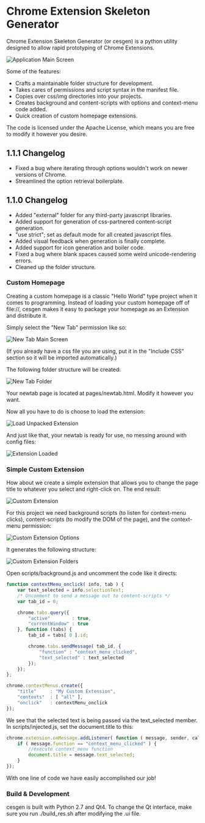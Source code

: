 # Chrome Extension Skeleton Generator

Chrome Extension Skeleton Generator (or cesgen) is a python utility designed to allow rapid prototyping of Chrome Extensions.

![Application Main Screen](/promos/promo_1.png?raw=true "Application Main Screen")

Some of the features:
- Crafts a maintainable folder structure for development.
- Takes cares of permissions and script syntax in the manifest file.
- Copies over css/img directories into your projects.
- Creates background and content-scripts with options and context-menu code added.
- Quick creation of custom homepage extensions.

The code is licensed under the Apache License, which means you are free to modify it however you desire.

## 1.1.1 Changelog
- Fixed a bug where iterating through options wouldn't work on newer versions of Chrome.
- Streamlined the option retrieval boilerplate.

## 1.1.0 Changelog
- Added "external" folder for any third-party javascript libraries.
- Added support for generation of css-partnered content-script generation.
- "use strict"; set as default mode for all created javascript files.
- Added visual feedback when generation is finally complete.
- Added support for icon generation and boiler code.
- Fixed a bug where blank spaces caused some weird unicode-rendering errors.
- Cleaned up the folder structure. 

### Custom Homepage
Creating a custom homepage is a classic "Hello World" type project when it comes to programming. Instead of loading your custom homepage off of file://, cesgen makes it easy to package your homepage as an Extension and distribute it.

Simply select the "New Tab" permission like so:

![New Tab Main Screen](/promos/promo_2.png?raw=true "New Tab Main Screen")

(If you already have a css file you are using, put it in the "Include CSS" section so it will be imported automatically.)

The following folder structure will be created:

![New Tab Folder](/promos/promo_2a.png?raw=true "New Tab Folder")

Your newtab page is located at pages/newtab.html. Modify it however you want.

Now all you have to do is choose to load the extension:

![Load Unpacked Extension](/promos/promo_3.png?raw=true "Load Unpacked Extension")

And just like that, your newtab is ready for use, no messing around with config files:

![Extension Loaded](/promos/promo_4.png?raw=true "Extension Loaded")

### Simple Custom Extension
How about we create a simple extension that allows you to change the page title to whatever you select and right-click on. The end result:

![Custom Extension](/promos/promo_7.png?raw=true "Custom Extension")

For this project we need background scripts (to listen for context-menu clicks), content-scripts (to modify the DOM of the page), and the context-menu permission:

![Custom Extension Options](/promos/promo_5.png?raw=true "Custom Extension Options")

It generates the following structure:

![Custom Extension Folders](/promos/promo_6.png?raw=true "Custom Extension Folders")

Open scripts/background.js and uncomment the code like it directs:
```js
function contextMenu_onclick( info, tab ) {
    var text_selected = info.selectionText;
    /* Uncomment to send a message out to content-scripts */
    var tab_id = 0;

    chrome.tabs.query({
        "active"        : true,
        "currentWindow" : true
    }, function (tabs) {
        tab_id = tabs[ 0 ].id;

        chrome.tabs.sendMessage( tab_id, {
            "function" : "context_menu_clicked",
            "text_selected" : text_selected
        });
    });
};

chrome.contextMenus.create({
    "title"     : "My Custom Extension",
    "contexts"  : [ "all" ],
    "onclick"   : contextMenu_onclick
});
```

We see that the selected text is being passed via the text_selected member. In scripts/injected.js, set the document.title to this:
```js
chrome.extension.onMessage.addListener( function ( message, sender, callback ) {
    if ( message.function == "context_menu_clicked" ) {
        //execute context_menu function
        document.title = message.text_selected;
    }
});
```

With one line of code we have easily accomplished our job!

### Build & Development
cesgen is built with Python 2.7 and Qt4. To change the Qt interface, make sure you run ./build_res.sh after modifying the .ui file.
